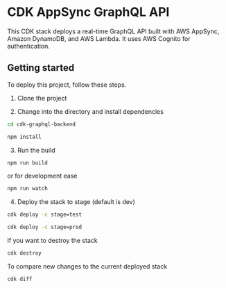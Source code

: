 # CDK AppSync GraphQL API

This CDK stack deploys a real-time GraphQL API built with AWS AppSync, Amazon DynamoDB, and AWS Lambda. It uses AWS Cognito for authentication.

## Getting started

To deploy this project, follow these steps.

1. Clone the project

2. Change into the directory and install dependencies

```sh
cd cdk-graphql-backend

npm install
```

3. Run the build

```sh
npm run build
```

or for development ease

```sh
npm run watch
```

4. Deploy the stack to stage (default is dev)

```sh
cdk deploy -c stage=test
```

```sh
cdk deploy -c stage=prod
```

If you want to destroy the stack

```sh
cdk destroy
```

To compare new changes to the current deployed stack

```sh
cdk diff
```
